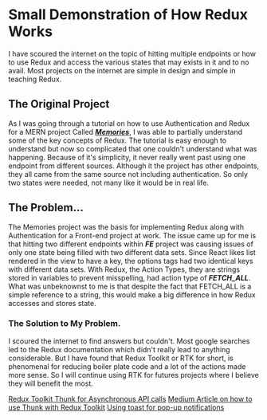 # Small Demonstration of How Redux Works

I have scoured the internet on the topic of hitting multiple endpoints or how to use Redux and access the various states that may exists in it and to no avail. Most projects on the internet are simple in design and simple in teaching Redux.

## The Original Project
As I was going through a tutorial on how to use Authentication and Redux for a MERN project Called ***[Memories](https://www.youtube.com/watch?v=ngc9gnGgUdA)***, I was able to partially understand some of the key concepts of Redux. The tutorial is easy enough to understand but now so complicated that one couldn't understand what was happening. Because of it's simplicity, it never really went past using one endpoint from different sources. Although it the project has other endpoints, they all came from the same source not including authentication. So only two states were needed, not many like it would be in real life. 

## The Problem...
The Memories project was the basis for implementing Redux along with Authentication for a Front-end project at work. The issue came up for me is that hitting two different endpoints within ***FE*** project was causing issues of only one state being filled with two different data sets. Since React likes list rendered in the view to have a key, the options tags had two identical keys with different data sets. With Redux, the Action Types, they are strings stored in variables to prevent misspelling, had action type of ***FETCH_ALL***. What was unbeknownst to me is that despite the fact that FETCH_ALL is a simple reference to a string, this would make a big difference in how Redux accesses and stores state. 

### The Solution to My Problem.
I scoured the internet to find answers but couldn't. Most google searches led to the Redux documentation which didn't really lead to anything considerable. But I have found that Redux Toolkit or RTK for short, is phenomenal for reducing boiler plate code and a lot of the actions made more sense. So I will continue using RTK for futures projects where I believe they will benefit the most. 

[Redux Toolkit Thunk for Asynchronous API calls](https://stackoverflow.com/questions/60316251/how-to-use-redux-thunk-with-redux-toolkits-createslice)
[Medium Article on how to use Thunk with Redux Toolkit](https://blog.bitsrc.io/simplifying-redux-with-redux-toolkit-6236c28cdfcb)
[Using toast for pop-up notifications](https://react-hot-toast.com/)